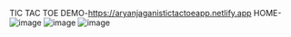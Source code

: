 TIC TAC TOE
DEMO-https://aryanjaganistictactoeapp.netlify.app
HOME-![image](https://user-images.githubusercontent.com/96984144/209718290-cc9d3f4b-bb07-4bf7-8a0e-f1b52800efe6.png)
![image](https://user-images.githubusercontent.com/96984144/209718400-d789c3f7-0637-4c52-9ab7-fb57492af197.png)
![image](https://user-images.githubusercontent.com/96984144/209718428-367ba539-9ba1-4a69-915c-365271285d0e.png)
